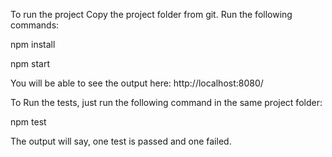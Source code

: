 
To run the project
Copy the project folder from git.
Run the following commands:

npm install

npm start

You will be able to see the output here:
http://localhost:8080/

To Run the tests, just run the following command in the same project folder:

npm test

The output will say, one test is passed and one failed.